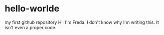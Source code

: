# hello-worlde
my first github repository
Hi, I'm Freda.
I don't know why I'm writing this. It isn't even a proper code.
